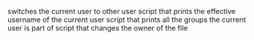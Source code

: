 switches the current user to other user
script that prints the effective username of the current user
script that prints all the groups the current user is part of
script that changes the owner of the file

